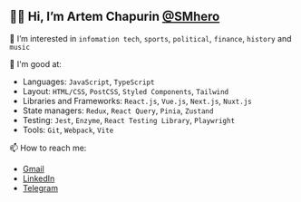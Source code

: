 ## 👋🏻 Hi, I’m Artem Chapurin [@SMhero](https://github.com/SMhero)

💈 I’m interested in `infomation tech`, `sports`, `political`, `finance`, `history` and `music`

🔬 I'm good at:
  - Languages: `JavaScript`, `TypeScript`
  - Layout: `HTML/CSS`, `PostCSS`, `Styled Components`, `Tailwind`
  - Libraries and Frameworks: `React.js`, `Vue.js`, `Next.js`, `Nuxt.js`
  - State managers: `Redux`, `React Query`, `Pinia`, `Zustand`
  - Testing: `Jest`, `Enzyme`, `React Testing Library`, `Playwright`
  - Tools: `Git`, `Webpack`, `Vite`

📫 How to reach me:
  - [Gmail](smhero62@gmail.com)
  - [LinkedIn](https://www.linkedin.com/in/artemchapurin/)
  - [Telegram](@smhero)

<!---
SMhero/SMhero is a ✨ special ✨ repository because its `README.md` (this file) appears on your GitHub profile.
You can click the Preview link to take a look at your changes.
--->
